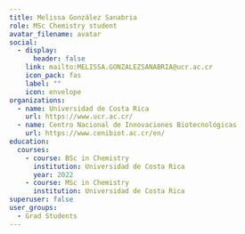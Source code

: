 ```yaml
---
title: Melissa González Sanabria
role: MSc Chemistry student
avatar_filename: avatar
social:
  - display:
      header: false
    link: mailto:MELISSA.GONZALEZSANABRIA@ucr.ac.cr
    icon_pack: fas
    label: ""
    icon: envelope
organizations:
  - name: Universidad de Costa Rica
    url: https://www.ucr.ac.cr/
  - name: Centro Nacional de Innovaciones Biotecnológicas
    url: https://www.cenibiot.ac.cr/en/
education:
  courses:
    - course: BSc in Chemistry
      institution: Universidad de Costa Rica
      year: 2022
    - course: MSc in Chemistry
      institution: Universidad de Costa Rica
superuser: false
user_groups:
  - Grad Students
---
```

